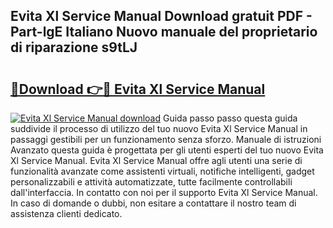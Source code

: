 ## Evita Xl Service Manual Download gratuit PDF - Part-lgE Italiano Nuovo manuale del proprietario di riparazione s9tLJ

# <h2><a href="http://dfgagj.blite.top/?on=Evita+Xl+Service+Manual">🔗Download 👉🔴 Evita Xl Service Manual</a></h2>

[![Evita Xl Service Manual download](https://i.imgur.com/lujVjoI.png)](http://dfgagj.blite.top/?on=Evita+Xl+Service+Manual)
Guida passo passo questa guida suddivide il processo di utilizzo del tuo nuovo Evita Xl Service Manual in passaggi gestibili per un funzionamento senza sforzo. Manuale di istruzioni Avanzato questa guida è progettata per gli utenti esperti del tuo nuovo Evita Xl Service Manual. Evita Xl Service Manual offre agli utenti una serie di funzionalità avanzate come assistenti virtuali, notifiche intelligenti, gadget personalizzabili e attività automatizzate, tutte facilmente controllabili dall'interfaccia. In contatto con noi per il supporto Evita Xl Service Manual. In caso di domande o dubbi, non esitare a contattare il nostro team di assistenza clienti dedicato.
